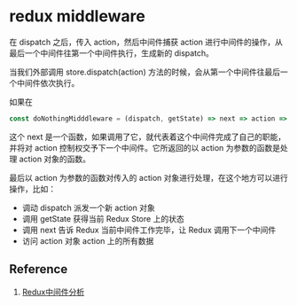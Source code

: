 # redux middleware

在 dispatch 之后，传入 action，然后中间件捕获 action 进行中间件的操作，从最后一个中间件往第一个中间件执行，生成新的 dispatch。

当我们外部调用 store.dispatch(action) 方法的时候，会从第一个中间件往最后一个中间件依次执行。

如果在 

```javascript
const doNothingMidddleware = (dispatch, getState) => next => action => next(action)
```

这个 next 是一个函数，如果调用了它，就代表着这个中间件完成了自己的职能，并将对 action 控制权交予下一个中间件。它所返回的以 action 为参数的函数是处理 action 对象的函数。

最后以 action 为参数的函数对传入的 action 对象进行处理，在这个地方可以进行操作，比如：

- 调动 dispatch 派发一个新 action 对象
- 调用 getState 获得当前 Redux Store 上的状态
- 调用 next 告诉 Redux 当前中间件工作完毕，让 Redux 调用下一个中间件
- 访问 action 对象 action 上的所有数据

## Reference

1. [Redux中间件分析](https://github.com/kaola-fed/blog/issues/226)
